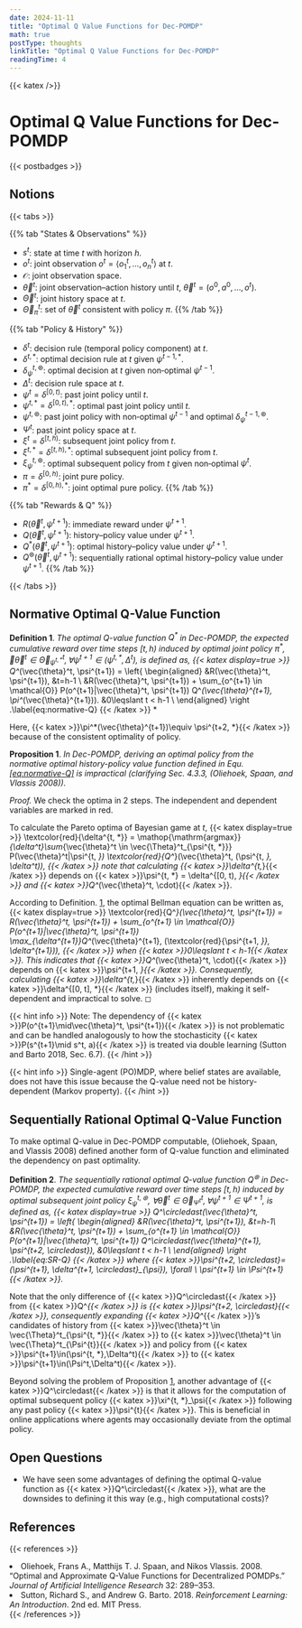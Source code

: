 ```yaml
---
date: 2024-11-11
title: "Optimal Q Value Functions for Dec-POMDP"
math: true
postType: thoughts
linkTitle: "Optimal Q Value Functions for Dec-POMDP"
readingTime: 4
---
```


{{< katex />}}

# Optimal Q Value Functions for Dec-POMDP
{{< postbadges >}}

## Notions

{{< tabs >}}

{{% tab "States & Observations" %}}
- $s^t$: state at time $t$ with horizon $h$.
- $o^t$: joint observation $o^t = \langle o_1^t, \dots, o_n^t \rangle$ at $t$.
- $\mathcal{O}$: joint observation space.
- $\vec{\theta}^t$: joint observation–action history until $t$, $\vec{\theta}^t=(o^0, a^0, \dots, o^t)$.
- $\vec{\Theta}^t$: joint history space at $t$.
- $\vec{\Theta}^t_\pi$: set of $\vec{\theta}^t$ consistent with policy $\pi$.
{{% /tab %}}

{{% tab "Policy & History" %}}
- $\delta^{t}$: decision rule (temporal policy component) at $t$.
- $\delta^{t,*}$: optimal decision rule at $t$ given $\psi^{t-1,*}$.
- $\delta^{t,\circledast}_\psi$: optimal decision at $t$ given non‑optimal $\psi^{t-1}$.
- $\Delta^t$: decision rule space at $t$.
- $\psi^{t} = \delta^{[0,t)}$: past joint policy until $t$.
- $\psi^{t,*} = \delta^{[0,t),*}$: optimal past joint policy until $t$.
- $\psi^{t,\circledast}$: past joint policy with non‑optimal $\psi^{t-1}$ and optimal $\delta^{t-1,\circledast}_\psi$.
- $\Psi^{t}$: past joint policy space at $t$.
- $\xi^{t} = \delta^{[t,h)}$: subsequent joint policy from $t$.
- $\xi^{t,*} = \delta^{[t,h),*}$: optimal subsequent joint policy from $t$.
- $\xi^{t,\circledast}_\psi$: optimal subsequent policy from $t$ given non‑optimal $\psi^t$.
- $\pi = \delta^{[0,h)}$: joint pure policy.
- $\pi^* = \delta^{[0,h),*}$: joint optimal pure policy.
{{% /tab %}}

{{% tab "Rewards & Q" %}}
- $R(\vec{\theta}^t, \psi^{t+1})$: immediate reward under $\psi^{t+1}$.
- $Q(\vec{\theta}^t, \psi^{t+1})$: history–policy value under $\psi^{t+1}$.
- $Q^*(\vec{\theta}^t, \psi^{t+1})$: optimal history–policy value under $\psi^{t+1}$.
- $Q^{\circledast}(\vec{\theta}^t, \psi^{t+1})$: sequentially rational optimal history–policy value under $\psi^{t+1}$.
{{% /tab %}}

{{< /tabs >}}

## Normative Optimal Q-Value Function

<div id="defn:normative-Q" class="definition">

**Definition 1**. *The optimal Q-value function $Q^*$ in Dec-POMDP, the expected cumulative reward over time steps $[t,h)$ induced by optimal joint policy $\pi^{*}$, $\forall \vec{\theta}^t\in \vec{\Theta}^t_{\psi^{t, *}}, \forall \psi^{t+1}\in(\psi^{t, *},\Delta^t)$, is defined as, {{< katex display=true >}}
Q^*(\vec{\theta}^t, \psi^{t+1}) = \left\{
        \begin{aligned}
        &R(\vec{\theta}^t, \psi^{t+1}), &t=h-1 \\ 
        &R(\vec{\theta}^t, \psi^{t+1}) + \sum_{o^{t+1} \in \mathcal{O}} P(o^{t+1}|\vec{\theta}^t, \psi^{t+1}) Q^*(\vec{\theta}^{t+1}, \pi^*(\vec{\theta}^{t+1})). &0\leqslant t < h-1 \\
        \end{aligned}
        \right .\label{eq:normative-Q}
{{< /katex >}}
*

</div>

Here, {{< katex >}}\pi^*(\vec{\theta}^{t+1})\equiv \psi^{t+2, *}{{< /katex >}} because of the consistent optimality of policy.

<div id="prop:problem" class="proposition">

**Proposition 1**. *In Dec-POMDP, deriving an optimal policy from the normative optimal history-policy value function defined in Equ. <a href="#eq:normative-Q" data-reference-type="ref" data-reference="eq:normative-Q">[eq:normative-Q]</a> is impractical (clarifying Sec. 4.3.3, (Oliehoek, Spaan, and Vlassis 2008)).*

</div>

<div class="proof">

*Proof.* We check the optima in 2 steps. The independent and dependent variables are marked in red.

To calculate the Pareto optima of Bayesian game at $t$, {{< katex display=true >}}
\textcolor{red}{\delta^{t, *}}
    = \mathop{\mathrm{argmax}}_{\delta^t}\sum_{\vec{\theta}^t \in \vec{\Theta}^t_{\psi^{t, *}}} P(\vec{\theta}^t|\psi^{t, *}) \textcolor{red}{Q^*}(\vec{\theta}^t, (\psi^{t, *}, \delta^t)),
{{< /katex >}}
 note that calculating {{< katex >}}\delta^{t,*}{{< /katex >}} depends on {{< katex >}}\psi^{t, *} = \delta^{[0, t), *}{{< /katex >}} and {{< katex >}}Q^*(\vec{\theta}^t, \cdot){{< /katex >}}.

According to Definition. <a href="#defn:normative-Q" data-reference-type="ref" data-reference="defn:normative-Q">1</a>, the optimal Bellman equation can be written as, {{< katex display=true >}}
\textcolor{red}{Q^*}(\vec{\theta}^t, \psi^{t+1}) = R(\vec{\theta}^t, \psi^{t+1}) + \sum_{o^{t+1} \in \mathcal{O}} P(o^{t+1}|\vec{\theta}^t, \psi^{t+1}) \max_{\delta^{t+1}}Q^*(\vec{\theta}^{t+1}, (\textcolor{red}{\psi^{t+1, *}}, \delta^{t+1})),
{{< /katex >}}
 when {{< katex >}}0\leqslant t < h-1{{< /katex >}}. This indicates that {{< katex >}}Q^*(\vec{\theta}^t, \cdot){{< /katex >}} depends on {{< katex >}}\psi^{t+1, *}{{< /katex >}}. Consequently, calculating {{< katex >}}\delta^{t,*}{{< /katex >}} inherently depends on {{< katex >}}\delta^{[0, t], *}{{< /katex >}} (includes itself), making it self-dependent and impractical to solve. ◻

{{< hint info >}}
Note: The dependency of {{< katex >}}P(o^{t+1}\mid\vec{\theta}^t, \psi^{t+1}){{< /katex >}} is not problematic and can be handled analogously to how the stochasticity {{< katex >}}P(s^{t+1}\mid s^t, a){{< /katex >}} is treated via double learning (Sutton and Barto 2018, Sec. 6.7).
{{< /hint >}}

{{< hint info >}}
Single-agent (PO)MDP, where belief states are available, does not have this issue because the Q-value need not be history-dependent (Markov property).
{{< /hint >}}

</div>

## Sequentially Rational Optimal Q-Value Function

To make optimal Q-value in Dec-POMDP computable, (Oliehoek, Spaan, and Vlassis 2008) defined another form of Q-value function and eliminated the dependency on past optimality.

<div class="definition">

**Definition 2**. *The sequentially rational optimal Q-value function $Q^\circledast$ in Dec-POMDP, the expected cumulative reward over time steps $[t,h)$ induced by optimal subsequent joint policy $\xi^{t, \circledast}_\psi$, $\forall \vec{\theta}^t\in \vec{\Theta}^t_{\Psi^{t}}, \forall\psi^{t+1}\in\Psi^{t+1}$, is defined as, {{< katex display=true >}}
Q^\circledast(\vec{\theta}^t, \psi^{t+1}) = \left\{
        \begin{aligned}
        &R(\vec{\theta}^t, \psi^{t+1}), &t=h-1\\ 
        &R(\vec{\theta}^t, \psi^{t+1}) + \sum_{o^{t+1} \in \mathcal{O}} P(o^{t+1}|\vec{\theta}^t, \psi^{t+1}) Q^\circledast(\vec{\theta}^{t+1}, \psi^{t+2, \circledast}), &0\leqslant t < h-1 \\
        \end{aligned}
        \right .\label{eq:SR-Q}
{{< /katex >}}
 where {{< katex >}}\psi^{t+2, \circledast}=(\psi^{t+1}, \delta^{t+1, \circledast}_{\psi}), \forall \ \psi^{t+1} \in \Psi^{t+1}{{< /katex >}}.*

</div>

Note that the only difference of {{< katex >}}Q^\circledast{{< /katex >}} from {{< katex >}}Q^*{{< /katex >}} is {{< katex >}}\psi^{t+2, \circledast}{{< /katex >}}, consequently expanding {{< katex >}}Q^*{{< /katex >}}’s candidates of history from {{< katex >}}\vec{\theta}^t \in \vec{\Theta}^t_{\psi^{t, *}}{{< /katex >}} to {{< katex >}}\vec{\theta}^t \in \vec{\Theta}^t_{\Psi^{t}}{{< /katex >}} and policy from {{< katex >}}\psi^{t+1}\in(\psi^{t, *},\Delta^t){{< /katex >}} to {{< katex >}}\psi^{t+1}\in(\Psi^t,\Delta^t){{< /katex >}}.

Beyond solving the problem of Proposition <a href="#prop:problem" data-reference-type="ref" data-reference="prop:problem">1</a>, another advantage of {{< katex >}}Q^\circledast{{< /katex >}} is that it allows for the computation of optimal subsequent policy {{< katex >}}\xi^{t, *}_\psi{{< /katex >}} following any past policy {{< katex >}}\psi^{t}{{< /katex >}}. This is beneficial in online applications where agents may occasionally deviate from the optimal policy.

## Open Questions

- We have seen some advantages of defining the optimal Q-value function as {{< katex >}}Q^\circledast{{< /katex >}}, what are the downsides to defining it this way (e.g., high computational costs)?



## References

{{< references >}}
<li>Oliehoek, Frans A., Matthijs T. J. Spaan, and Nikos Vlassis. 2008. “Optimal and Approximate Q-Value Functions for Decentralized POMDPs.” <em>Journal of Artificial Intelligence Research</em> 32: 289–353.</li>
<li>Sutton, Richard S., and Andrew G. Barto. 2018. <em>Reinforcement Learning: An Introduction</em>. 2nd ed. MIT Press.</li>
{{< /references >}}



<!-- footnotes converted to hints above -->
<!-- migrated from leaf-bundle to single-file naming -->
<!-- moved to root content -->
<!-- moved back under rl/marl/ -->

